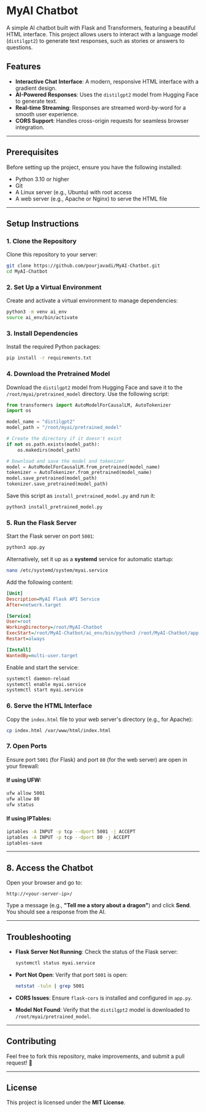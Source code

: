 # MyAI Chatbot

A simple AI chatbot built with Flask and Transformers, featuring a beautiful HTML interface. This project allows users to interact with a language model (`distilgpt2`) to generate text responses, such as stories or answers to questions.

## Features

- **Interactive Chat Interface**: A modern, responsive HTML interface with a gradient design.
- **AI-Powered Responses**: Uses the `distilgpt2` model from Hugging Face to generate text.
- **Real-time Streaming**: Responses are streamed word-by-word for a smooth user experience.
- **CORS Support**: Handles cross-origin requests for seamless browser integration.

---

## Prerequisites

Before setting up the project, ensure you have the following installed:

- Python 3.10 or higher
- Git
- A Linux server (e.g., Ubuntu) with root access
- A web server (e.g., Apache or Nginx) to serve the HTML file

---

## Setup Instructions

### 1. Clone the Repository

Clone this repository to your server:

```sh
git clone https://github.com/pourjavadi/MyAI-Chatbot.git
cd MyAI-Chatbot
```

### 2. Set Up a Virtual Environment

Create and activate a virtual environment to manage dependencies:

```sh
python3 -m venv ai_env
source ai_env/bin/activate
```

### 3. Install Dependencies

Install the required Python packages:

```sh
pip install -r requirements.txt
```

### 4. Download the Pretrained Model

Download the `distilgpt2` model from Hugging Face and save it to the `/root/myai/pretrained_model` directory. Use the following script:

```python
from transformers import AutoModelForCausalLM, AutoTokenizer
import os

model_name = "distilgpt2"
model_path = "/root/myai/pretrained_model"

# Create the directory if it doesn't exist
if not os.path.exists(model_path):
    os.makedirs(model_path)

# Download and save the model and tokenizer
model = AutoModelForCausalLM.from_pretrained(model_name)
tokenizer = AutoTokenizer.from_pretrained(model_name)
model.save_pretrained(model_path)
tokenizer.save_pretrained(model_path)
```

Save this script as `install_pretrained_model.py` and run it:

```sh
python3 install_pretrained_model.py
```

### 5. Run the Flask Server

Start the Flask server on port `5001`:

```sh
python3 app.py
```

Alternatively, set it up as a **systemd** service for automatic startup:

```sh
nano /etc/systemd/system/myai.service
```

Add the following content:

```ini
[Unit]
Description=MyAI Flask API Service
After=network.target

[Service]
User=root
WorkingDirectory=/root/MyAI-Chatbot
ExecStart=/root/MyAI-Chatbot/ai_env/bin/python3 /root/MyAI-Chatbot/app.py
Restart=always

[Install]
WantedBy=multi-user.target
```

Enable and start the service:

```sh
systemctl daemon-reload
systemctl enable myai.service
systemctl start myai.service
```

### 6. Serve the HTML Interface

Copy the `index.html` file to your web server's directory (e.g., for Apache):

```sh
cp index.html /var/www/html/index.html
```

### 7. Open Ports

Ensure port `5001` (for Flask) and port `80` (for the web server) are open in your firewall:

#### If using UFW:

```sh
ufw allow 5001
ufw allow 80
ufw status
```

#### If using IPTables:

```sh
iptables -A INPUT -p tcp --dport 5001 -j ACCEPT
iptables -A INPUT -p tcp --dport 80 -j ACCEPT
iptables-save
```

---

## 8. Access the Chatbot

Open your browser and go to:

```
http://<your-server-ip>/
```

Type a message (e.g., **"Tell me a story about a dragon"**) and click **Send**. You should see a response from the AI.

---

## Troubleshooting

- **Flask Server Not Running**: Check the status of the Flask server:

  ```sh
  systemctl status myai.service
  ```

- **Port Not Open**: Verify that port `5001` is open:

  ```sh
  netstat -tuln | grep 5001
  ```

- **CORS Issues**: Ensure `flask-cors` is installed and configured in `app.py`.

- **Model Not Found**: Verify that the `distilgpt2` model is downloaded to `/root/myai/pretrained_model`.

---

## Contributing

Feel free to fork this repository, make improvements, and submit a pull request! 🚀

---

## License

This project is licensed under the **MIT License**.
